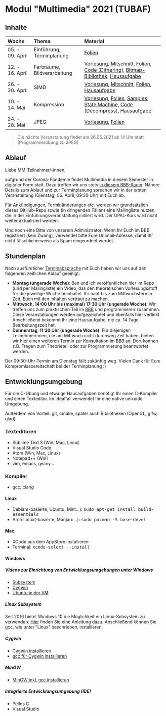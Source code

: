 # Modul "Multimedia" 2021 (TUBAF)

## Inhalte

| Woche               | Thema                     | Material                                                                  |
| :------------------ | :------------------------ | :------------------------------------------------------------------------ |
| 05. - 09. April     | Einführung, Terminplanung | [Folien](https://github.com/JayTee42/tubaf-mm-2021/blob/main/00-Einfuehrung/Formal.pdf) |
| 12. - 16. April     | Farbräume, Bildverarbeitung| [Vorlesung](https://youtu.be/kBZoBG6i1Vc), [Mitschnitt](https://teach.informatik.tu-freiberg.de/playback/presentation/2.0/playback.html?meetingId=582e5bc54d5449187b47904734197edf2dffad4b-1618401121075), [Folien](https://github.com/JayTee42/tubaf-mm-2021/blob/main/01-Farbmodelle/vl01.pdf), [Code (Dithering)](https://github.com/JayTee42/tubaf-mm-2021/tree/main/01-Farbmodelle/code_01), [Bitmap-Bibliothek](https://github.com/JayTee42/bitmap), [Hausaufgabe](https://github.com/JayTee42/tubaf-mm-2021/blob/main/01-Farbmodelle/Hausaufgabe1.md)|
| 26. - 30. April     | SIMD                       | [Vorlesung](https://www.youtube.com/watch?v=2AjGdW9XGAQ), [Mitschnitt](https://teach.informatik.tu-freiberg.de/playback/presentation/2.0/playback.html?meetingId=582e5bc54d5449187b47904734197edf2dffad4b-1619611035082), [Folien](https://github.com/JayTee42/tubaf-mm-2021/blob/main/02-SIMD/vl02.pdf), [Hausaufgabe](https://github.com/JayTee42/tubaf-mm-2021/blob/main/02-SIMD/Hausaufgabe2.md) |
| 10. - 14. Mai     | Kompression                       | [Vorlesung](https://www.youtube.com/watch?v=dmzxin8Z1Bs), [Folien](https://github.com/JayTee42/tubaf-mm-2021/blob/main/03-Kompression/vl03.pdf), [Samples](https://github.com/JayTee42/tubaf-mm-2021/tree/main/03-Kompression/samples), [State Machine](https://raw.githubusercontent.com/JayTee42/tubaf-mm-2021/main/03-Kompression/state_machine.png), [Code (Decompress)](https://github.com/JayTee42/tubaf-mm-2021/tree/main/03-Kompression/code_01), [Hausaufgabe](https://github.com/JayTee42/tubaf-mm-2021/blob/main/03-Kompression/Hausaufgabe3.md)|
| 24. - 28. Mai     | JPEG                       | [Vorlesung](https://www.youtube.com/watch?v=dsqo55CKsSA), [Folien]()|


> Die nächte Veranstaltung findet am 26.05.2021 ab 14 Uhr statt (Programmierübung zu JPEG)

## Ablauf

Liebe MM-Teilnehmer/-innen,

aufgrund der Corona-Pandemie findet Multimedia in diesem Semester in digitaler Form statt. Dazu treffen wir uns stets [in diesem BBB-Raum](https://teach.informatik.tu-freiberg.de/b/jon-9z6-k3j). Nähere Details zum Ablauf und zur Terminplanung sprechen wir in der ersten Veranstaltung (Dienstag, 06. April, 09:30 Uhr) mit Euch ab.

Für Ankündigungen, Terminänderungen etc. werden wir grundsätzlich dieses GitHub-Repo sowie (in dringenden Fällen) eine Mailingliste nutzen, die in der Einführungsveranstaltung initiiert wird. Der OPAL-Kurs wird nicht weiter aktualisiert werden.

Und noch eine Bitte von unserem Administrator: Wenn Ihr Euch im BBB registriert (kein Zwang), verwendet bitte Eure Unimail-Adresse, damit Ihr nicht fälschlicherweise als Spam eingeordnet werdet.

## Stundenplan

Nach ausführlicher [Terminabsprache](https://doodle.com/poll/h2nvrv6kan2qk34h) mit Euch haben wir uns auf den folgenden zeitlichen Ablauf geeinigt:

 - **Montag (ungerade Woche)**: Ben und ich veröffentlichen hier im Repo (und per Mailingliste) ein Video, das den theoretischen Vorlesungsstoff für die jeweilige Woche beinhaltet. Ihr habt bis zum Mittwochstermin Zeit, Euch mit den Inhalten vertraut zu machen.
 - **Mittwoch, 14:00 Uhr bis (maximal) 17:30 Uhr (ungerade Woche)**: Wir treffen uns zum praktischen Teil im [BBB](https://teach.informatik.tu-freiberg.de/b/jon-9z6-k3j) und programmieren zusammen. Diese Veranstaltungen werden aufgezeichnet und ebenfalls hier verlinkt. Anschließend bekommt Ihr eine Hausaufgabe, die ca. 14 Tage Bearbeitungszeit hat.
 - **Donnerstag, 11:30 Uhr (ungerade Woche)**: Für diejenigen TeilnehmerInnen, die am Mittwoch nicht durchweg Zeit haben, bieten wir hier einen weiteren Termin zur Konsultation im [BBB](https://teach.informatik.tu-freiberg.de/b/jon-9z6-k3j) an. Dort können z.B. Fragen zum Theorieteil oder zur Programmierung beantwortet werden.

Der 09:30-Uhr-Termin am Dienstag fällt zukünftig weg. Vielen Dank für Eure Kompromissbereitschaft bei der Terminplanung :)

## Entwicklungsumgebung

Für die C-Übung und etwaige Hausaufgaben benötigt Ihr einen C-Kompiler und einen Texteditor.
Im Idealfall verwendet Ihr eine native unixoide Umgebung. 

Außerdem von Vorteil: git, cmake, später auch Bibliotheken (OpenGL, glfw, glad)

### Texteditoren
- Sublime Text 3 (Win, Mac, Linux)
- Visual Studio Code
- Atom (Win, Mac, Linux)
- Notepad++ (Win)
- vim, emacs, geany...

### Kompiler
- gcc, clang

#### Linux
- Debian(-basierte, Ubuntu, Mint...): <tt>sudo apt-get install build-essentials</tt>
- Arch Linux(-basierte, Manjaro...): <tt>sudo pacman -S base-devel</tt>

#### Mac
- XCode aus dem AppStore installieren
- Terminal: <tt>xcode-select --install</tt>

#### Windows

##### Videos zur Einrichtung von Entwicklungsumgebungen unter Windows
- [Subsystem](https://youtu.be/6xWLpVFxI_Y)
- [Cygwin](https://youtu.be/VDPGdi4nYPE)
- [Ubuntu in der VM](https://youtu.be/vqNA219bj4I)

##### Linux Subsystem
Seit 2016 bietet Windows 10 die Möglichkeit ein Linux-Subsystem zu verwenden. [Hier](https://msdn.microsoft.com/en-us/commandline/wsl/install-win10) finden Sie eine Anleitung dazu. Anschließend können Sie gcc, wie unter "Linux" beschrieben, installieren.

##### Cygwin
- [Cygwin installieren](https://warwick.ac.uk/fac/sci/moac/people/students/peter_cock/cygwin/part1)
- [gcc für Cygwin installieren](https://warwick.ac.uk/fac/sci/moac/people/students/peter_cock/cygwin/part2)

##### MinGW
- [MinGW inkl. gcc installieren](http://www.mingw.org/wiki/howto_install_the_mingw_gcc_compiler_suite)

##### Integrierte Entwicklungsumgebung (IDE)
- Pelles C
- Visual Studio

